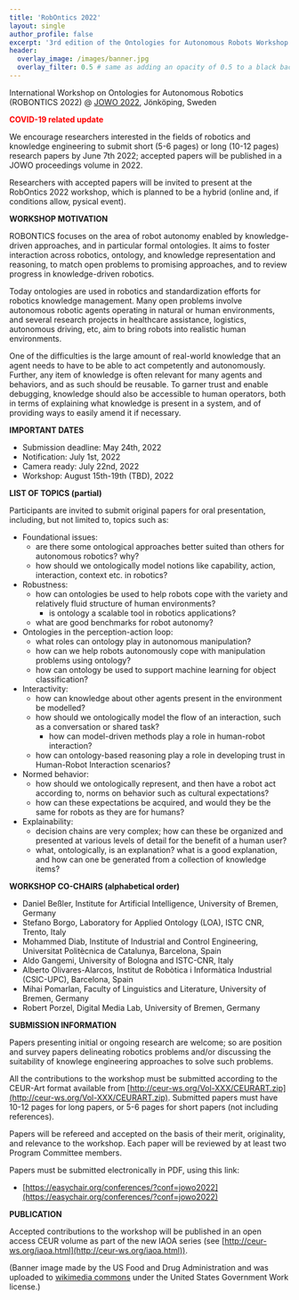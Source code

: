 ```yaml
---
title: 'RobOntics 2022'
layout: single
author_profile: false
excerpt: '3rd edition of the Ontologies for Autonomous Robots Workshop'
header:
  overlay_image: /images/banner.jpg
  overlay_filter: 0.5 # same as adding an opacity of 0.5 to a black background
---
```


International Workshop on Ontologies for Autonomous Robotics (ROBONTICS 2022) @ [JOWO 2022](https://www.iaoa.org/jowo/2022/), Jönköping, Sweden


<span style="color:red">**COVID-19 related update**</span>

We encourage researchers interested in the fields of robotics and knowledge engineering to submit short (5-6 pages) or long (10-12 pages) research papers by June 7th 2022; accepted papers will be published in a JOWO proceedings volume in 2022.

Researchers with accepted papers will be invited to present at the RobOntics 2022 workshop, which is planned to be a hybrid (online and, if conditions allow, pysical event).

**WORKSHOP MOTIVATION**

ROBONTICS focuses on the area of robot autonomy enabled by knowledge-driven approaches, and in particular formal ontologies. It
aims to foster interaction across robotics, ontology, and knowledge representation and reasoning, to match open problems to promising approaches, and to review progress in knowledge-driven robotics.

Today ontologies are used in robotics and standardization efforts for robotics knowledge management. Many open problems involve autonomous robotic agents operating in natural or human environments, and several research projects in healthcare assistance, logistics, autonomous driving, etc, aim to bring robots into realistic human environments.

One of the difficulties is the large amount of real-world knowledge that an agent needs to have to be able to act competently and autonomously. Further, any item of knowledge is often relevant for many agents and behaviors, and as such should be reusable. To garner trust and enable debugging, knowledge should also be accessible to human operators, both in terms of explaining what knowledge is present in a system, and of providing ways to easily amend it if necessary.

**IMPORTANT DATES**

- Submission deadline: May 24th, 2022
- Notification: July 1st, 2022
- Camera ready: July 22nd, 2022
- Workshop: August 15th-19th (TBD), 2022


**LIST OF TOPICS (partial)**

Participants are invited to submit original papers for oral presentation, including, but not limited to, topics such as:

- Foundational issues:
	- are there some ontological approaches better suited than others for autonomous robotics? why?
	- how should we ontologically model notions like capability, action, interaction, context etc. in robotics?
- Robustness:
	- how can ontologies be used to help robots cope with the variety and relatively fluid structure of human environments?
        - is ontology a scalable tool in robotics applications?
	- what are good benchmarks for robot autonomy?
- Ontologies in the perception-action loop:
	- what roles can ontology play in autonomous manipulation? 
	- how can we help robots autonomously cope with manipulation problems using ontology?
	- how can ontology be used to support machine learning for object classification?
- Interactivity:
	- how can knowledge about other agents present in the environment be modelled?
	- how should we ontologically model the flow of an interaction, such as a conversation or shared task?
        - how can model-driven methods play a role in human-robot interaction?
	- how can ontology-based reasoning play a role in developing trust in Human-Robot Interaction scenarios?
- Normed behavior:
	- how should we ontologically represent, and then have a robot act according to, norms on behavior such as cultural expectations?
	- how can these expectations be acquired, and would they be the same for robots as they are for humans?
- Explainability:
	- decision chains are very complex; how can these be organized and presented at various levels of detail for the benefit of a human user?
	- what, ontologically, is an explanation? what is a good explanation, and how can one be generated from a collection of knowledge items?
	


**WORKSHOP CO-CHAIRS (alphabetical order)**

- Daniel Beßler, Institute for Artificial Intelligence, University of Bremen, Germany
- Stefano Borgo, Laboratory for Applied Ontology (LOA), ISTC CNR, Trento, Italy
- Mohammed Diab, Institute of Industrial and Control Engineering, Universitat Politècnica de Catalunya, Barcelona, Spain
- Aldo Gangemi, University of Bologna and ISTC-CNR, Italy
- Alberto Olivares-Alarcos, Institut de Robòtica i Informàtica Industrial (CSIC-UPC), Barcelona, Spain
- Mihai Pomarlan, Faculty of Linguistics and Literature, University of Bremen, Germany
- Robert Porzel, Digital Media Lab, University of Bremen, Germany


**SUBMISSION INFORMATION**

Papers presenting initial or ongoing research are welcome; so are position and survey papers delineating robotics problems and/or discussing the suitability of knowlege engineering approaches to solve such problems.

All the contributions to the workshop must be submitted according to the CEUR-Art format available from [http://ceur-ws.org/Vol-XXX/CEURART.zip](http://ceur-ws.org/Vol-XXX/CEURART.zip). Submitted papers must have 10-12 pages for long papers, or 5-6 pages for short papers (not including references).

Papers will be refereed and accepted on the basis of their merit, originality, and relevance to the workshop. Each paper will be reviewed by at least two Program Committee members.

Papers must be submitted electronically in PDF, using this link: 
- [https://easychair.org/conferences/?conf=jowo2022](https://easychair.org/conferences/?conf=jowo2022)


**PUBLICATION**

Accepted contributions to the workshop will be published in an open access CEUR volume as part of the new IAOA series (see [http://ceur-ws.org/iaoa.html](http://ceur-ws.org/iaoa.html)).



(Banner image made by the US Food and Drug Administration and was uploaded to [wikimedia commons](https://commons.wikimedia.org/wiki/File:The_Thacher_Calculator_(33148590206).jpg) under the United States Government Work license.)
